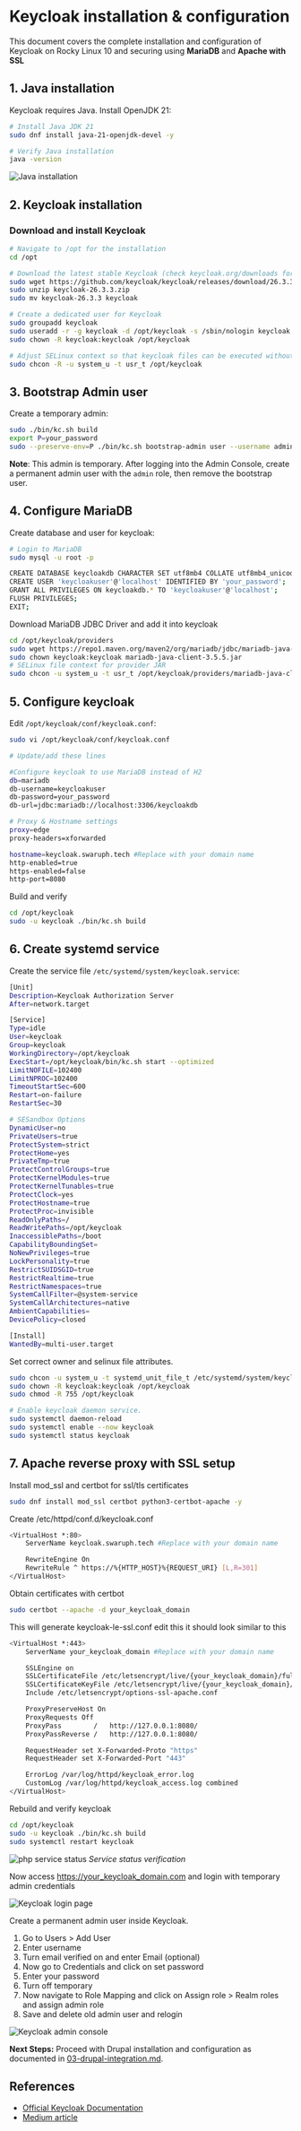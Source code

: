 # Keycloak installation & configuration

This document covers the complete installation and configuration of Keycloak on Rocky Linux 10 and securing using **MariaDB** and **Apache with SSL**

## 1. Java installation

Keycloak requires Java. Install OpenJDK 21:

```bash
# Install Java JDK 21
sudo dnf install java-21-openjdk-devel -y

# Verify Java installation
java -version
```

![Java installation](./screenshots/02-images/java.png)

## 2. Keycloak installation

### Download and install Keycloak

```bash
# Navigate to /opt for the installation
cd /opt

# Download the latest stable Keycloak (check keycloak.org/downloads for new versions)
sudo wget https://github.com/keycloak/keycloak/releases/download/26.3.3/keycloak-26.3.3.zip
sudo unzip keycloak-26.3.3.zip
sudo mv keycloak-26.3.3 keycloak

# Create a dedicated user for Keycloak
sudo groupadd keycloak
sudo useradd -r -g keycloak -d /opt/keycloak -s /sbin/nologin keycloak
sudo chown -R keycloak:keycloak /opt/keycloak

# Adjust SELinux context so that keycloak files can be executed without being blocked
sudo chcon -R -u system_u -t usr_t /opt/keycloak
```

## 3. Bootstrap Admin user

Create a temporary admin:

```bash
sudo ./bin/kc.sh build
export P=your_password
sudo --preserve-env=P ./bin/kc.sh bootstrap-admin user --username admin --password:env P
```

**Note**: This admin is temporary. After logging into the Admin Console, create a permanent admin user with the `admin` role, then remove the bootstrap user.

## 4. Configure MariaDB

Create database and user for keycloak:

```bash
# Login to MariaDB
sudo mysql -u root -p

CREATE DATABASE keycloakdb CHARACTER SET utf8mb4 COLLATE utf8mb4_unicode_ci;
CREATE USER 'keycloakuser'@'localhost' IDENTIFIED BY 'your_password';
GRANT ALL PRIVILEGES ON keycloakdb.* TO 'keycloakuser'@'localhost';
FLUSH PRIVILEGES;
EXIT;
```

Download MariaDB JDBC Driver and add it into keycloak

```bash
cd /opt/keycloak/providers
sudo wget https://repo1.maven.org/maven2/org/mariadb/jdbc/mariadb-java-client/3.5.5/mariadb-java-client-3.5.5.jar
sudo chown keycloak:keycloak mariadb-java-client-3.5.5.jar
# SELinux file context for provider JAR
sudo chcon -u system_u -t usr_t /opt/keycloak/providers/mariadb-java-client-3.5.5.jar
```

## 5. Configure keycloak

Edit `/opt/keycloak/conf/keycloak.conf`:

```bash
sudo vi /opt/keycloak/conf/keycloak.conf

# Update/add these lines

#Configure keycloak to use MariaDB instead of H2
db=mariadb
db-username=keycloakuser
db-password=your_password
db-url=jdbc:mariadb://localhost:3306/keycloakdb

# Proxy & Hostname settings
proxy=edge
proxy-headers=xforwarded

hostname=keycloak.swaruph.tech #Replace with your domain name
http-enabled=true
https-enabled=false
http-port=8080
```

Build and verify

```bash
cd /opt/keycloak
sudo -u keycloak ./bin/kc.sh build
```

## 6. Create systemd service

Create the service file `/etc/systemd/system/keycloak.service`:

```bash
[Unit]
Description=Keycloak Authorization Server
After=network.target

[Service]
Type=idle
User=keycloak
Group=keycloak
WorkingDirectory=/opt/keycloak
ExecStart=/opt/keycloak/bin/kc.sh start --optimized
LimitNOFILE=102400
LimitNPROC=102400
TimeoutStartSec=600
Restart=on-failure
RestartSec=30

# SESandbox Options
DynamicUser=no
PrivateUsers=true
ProtectSystem=strict
ProtectHome=yes
PrivateTmp=true
ProtectControlGroups=true
ProtectKernelModules=true
ProtectKernelTunables=true
ProtectClock=yes
ProtectHostname=true
ProtectProc=invisible
ReadOnlyPaths=/
ReadWritePaths=/opt/keycloak
InaccessiblePaths=/boot
CapabilityBoundingSet=
NoNewPrivileges=true
LockPersonality=true
RestrictSUIDSGID=true
RestrictRealtime=true
RestrictNamespaces=true
SystemCallFilter=@system-service
SystemCallArchitectures=native
AmbientCapabilities=
DevicePolicy=closed

[Install]
WantedBy=multi-user.target
```

Set correct owner and selinux file attributes.

```bash
sudo chcon -u system_u -t systemd_unit_file_t /etc/systemd/system/keycloak.service
sudo chown -R keycloak:keycloak /opt/keycloak
sudo chmod -R 755 /opt/keycloak

# Enable keycloak daemon service.
sudo systemctl daemon-reload
sudo systemctl enable --now keycloak
sudo systemctl status keycloak
```

## 7. Apache reverse proxy with SSL setup

Install mod_ssl and certbot for ssl/tls certificates

```bash
sudo dnf install mod_ssl certbot python3-certbot-apache -y
```

Create /etc/httpd/conf.d/keycloak.conf

```bash
<VirtualHost *:80>
    ServerName keycloak.swaruph.tech #Replace with your domain name

    RewriteEngine On
    RewriteRule ^ https://%{HTTP_HOST}%{REQUEST_URI} [L,R=301]
</VirtualHost>
```

Obtain certificates with certbot

```bash
sudo certbot --apache -d your_keycloak_domain
```

This will generate keycloak-le-ssl.conf edit this it should look similar to this

```bash
<VirtualHost *:443>
    ServerName your_keycloak_domain #Replace with your domain name

    SSLEngine on
    SSLCertificateFile /etc/letsencrypt/live/{your_keycloak_domain}/fullchain.pem
    SSLCertificateKeyFile /etc/letsencrypt/live/{your_keycloak_domain}/privkey.pem
    Include /etc/letsencrypt/options-ssl-apache.conf

    ProxyPreserveHost On
    ProxyRequests Off
    ProxyPass        /   http://127.0.0.1:8080/
    ProxyPassReverse /   http://127.0.0.1:8080/

    RequestHeader set X-Forwarded-Proto "https"
    RequestHeader set X-Forwarded-Port "443"

    ErrorLog /var/log/httpd/keycloak_error.log
    CustomLog /var/log/httpd/keycloak_access.log combined
</VirtualHost>
```

Rebuild and verify keycloak

```bash
cd /opt/keycloak
sudo -u keycloak ./bin/kc.sh build
sudo systemctl restart keycloak
```

![php service status](./screenshots/02-images/services-status.png)
_Service status verification_

Now access https://your_keycloak_domain.com and login with temporary admin credentials

![Keycloak login page](./screenshots/02-images/keycloak-login-page.png)

Create a permanent admin user inside Keycloak.

1. Go to Users > Add User
2. Enter username
3. Turn email verified on and enter Email (optional)
4. Now go to Credentials and click on set password
5. Enter your password
6. Turn off temporary
7. Now navigate to Role Mapping and click on Assign role > Realm roles and assign admin role
8. Save and delete old admin user and relogin

![Keycloak admin console](./screenshots/02-images/keycloak-admin-console.png)

**Next Steps:** Proceed with Drupal installation and configuration as documented in [03-drupal-integration.md](03-drupal-integration.md).

## References

- [Official Keycloak Documentation](https://www.keycloak.org/guides#server)
- [Medium article](https://medium.com/@ed-roof-maker/how-to-install-keycloak-iam-in-rocky-linux-9-6-34bae6b657fa)
